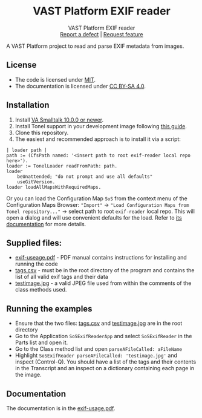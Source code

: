 
<p align="center">
<!---<img src="assets/logos/128x128.png">-->
 <h1 align="center">VAST Platform EXIF reader</h1>
  <p align="center">
    VAST Platform EXIF reader
    <!---
    <br>
    <a href="docs/"><strong>Explore the docs »</strong></a>
    <br>
    -->
    <br>
    <a href="https://github.com/vast-community-hub/exif-reader/issues/new?labels=Type%3A+Defect">Report a defect</a>
    |
    <a href="https://github.com/vast-community-hub/exif-reader/issues/new?labels=Type%3A+Feature">Request feature</a>
  </p>
</p>


A VAST Platform project to read and parse EXIF metadata from images.


## License
- The code is licensed under [MIT](LICENSE).
- The documentation is licensed under [CC BY-SA 4.0](http://creativecommons.org/licenses/by-sa/4.0/).


## Installation

1. Install [VA Smalltalk 10.0.0 or newer](https://www.instantiations.com/products/vasmalltalk/download.html).
2. Install Tonel support in your development image following [this guide](https://github.com/instantiations/tonel-vast#installation).
3. Clone this repository.
4. The easiest and recommended approach is to install it via a script:

```smalltalk
| loader path |
path := (CfsPath named: '<insert path to root exif-reader local repo here>').
loader := TonelLoader readFromPath: path.
loader
	beUnattended; "do not prompt and use all defaults"
	useGitVersion.
loader loadAllMapsWithRequiredMaps.
```

Or you can load the Configuration Map `SoS` from the context menu of the Configuration Maps Browser: `"Import"` -> `"Load Configuration Maps from Tonel repository..."` -> select path to root `exif-reader` local repo. This will open a dialog and will use convenient defaults for the load. Refer to [its documentation](https://github.com/instantiations/tonel-vast#using-gui-menus) for more details.

## Supplied files:

- [exif-useage.pdf](assets/docs/exif-usage.pdf)  - PDF manual contains instructions for installing and running the code
- [tags.csv](assets/data/tags.csv) - must be in the root directory of the program and contains the list of all valid exif tags and their data
- [testimage.jpg](assets/test/testImage.jpg) - a valid JPEG file used from within the comments of the class methods used.


## Running the examples

- Ensure that the two files: [tags.csv](assets/data/tags.csv) and [testimage.jpg](assets/test/testImage.jpg) are in the root directory
- Go to the Application `SoSExifReaderApp` and select `SoSExifReader` in the Parts list and open it.
- Go to the Class method list and open `parseAFileCalled: aFileName`
- Highlight  `SoSExifReader parseAFileCalled: 'testimage.jpg'`  and inspect (Control-Q). You should have a list of the tags and their contents in the Transcript and an inspect on a dictionary containing each page in the image.

## Documentation

The documentation is in the [exif-usage.pdf](assets/docs/exif-usage.pdf).
